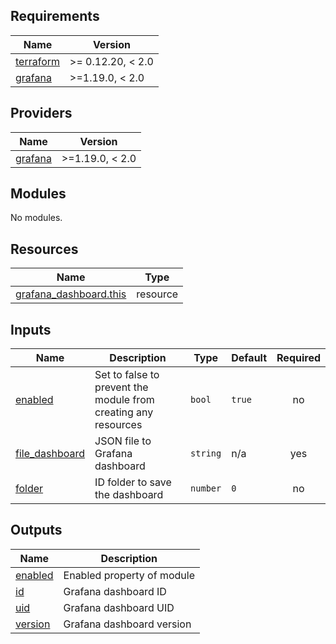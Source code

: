 <!-- BEGIN_TF_DOCS -->
## Requirements

| Name | Version |
|------|---------|
| <a name="requirement_terraform"></a> [terraform](#requirement\_terraform) | >= 0.12.20, < 2.0 |
| <a name="requirement_grafana"></a> [grafana](#requirement\_grafana) | >=1.19.0, < 2.0 |

## Providers

| Name | Version |
|------|---------|
| <a name="provider_grafana"></a> [grafana](#provider\_grafana) | >=1.19.0, < 2.0 |

## Modules

No modules.

## Resources

| Name | Type |
|------|------|
| [grafana_dashboard.this](https://registry.terraform.io/providers/grafana/grafana/latest/docs/resources/dashboard) | resource |

## Inputs

| Name | Description | Type | Default | Required |
|------|-------------|------|---------|:--------:|
| <a name="input_enabled"></a> [enabled](#input\_enabled) | Set to false to prevent the module from creating any resources | `bool` | `true` | no |
| <a name="input_file_dashboard"></a> [file\_dashboard](#input\_file\_dashboard) | JSON file to Grafana dashboard | `string` | n/a | yes |
| <a name="input_folder"></a> [folder](#input\_folder) | ID folder to save the dashboard | `number` | `0` | no |

## Outputs

| Name | Description |
|------|-------------|
| <a name="output_enabled"></a> [enabled](#output\_enabled) | Enabled property of module |
| <a name="output_id"></a> [id](#output\_id) | Grafana dashboard ID |
| <a name="output_uid"></a> [uid](#output\_uid) | Grafana dashboard UID |
| <a name="output_version"></a> [version](#output\_version) | Grafana dashboard version |
<!-- END_TF_DOCS -->